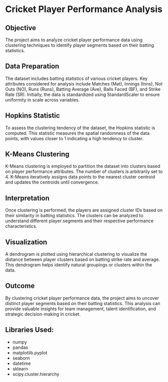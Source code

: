 # Cricket Player Performance Analysis

## Objective
The project aims to analyze cricket player performance data using clustering techniques to identify player segments based on their batting statistics.

## Data Preparation
The dataset includes batting statistics of various cricket players. Key attributes considered for analysis include Matches (Mat), Innings (Inns), Not Outs (NO), Runs (Runs), Batting Average (Ave), Balls Faced (BF), and Strike Rate (SR). Initially, the data is standardized using StandardScaler to ensure uniformity in scale across variables.

## Hopkins Statistic
To assess the clustering tendency of the dataset, the Hopkins statistic is computed. This statistic measures the spatial randomness of the data points, with values closer to 1 indicating a high tendency to cluster.

## K-Means Clustering
K-Means clustering is employed to partition the dataset into clusters based on player performance attributes. The number of clusters is arbitrarily set to 4. K-Means iteratively assigns data points to the nearest cluster centroid and updates the centroids until convergence.

## Interpretation
Once clustering is performed, the players are assigned cluster IDs based on their similarity in batting statistics. The clusters can be analyzed to understand different player segments and their respective performance characteristics.

## Visualization
A dendrogram is plotted using hierarchical clustering to visualize the distance between player clusters based on batting strike rate and average. This dendrogram helps identify natural groupings or clusters within the data.

## Outcome
By clustering cricket player performance data, the project aims to uncover distinct player segments based on their batting statistics. This analysis can provide valuable insights for team management, talent identification, and strategic decision-making in cricket.

## Libraries Used:

- numpy
- pandas
- matplotlib.pyplot
- seaborn
- datetime
- sklearn
- scipy.cluster.hierarchy
